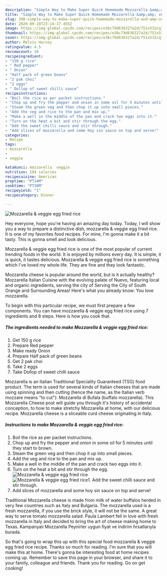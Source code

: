 ```yaml
---
description: "Simple Way to Make Super Quick Homemade Mozzarella &amp;amp; veggie egg fried rice"
title: "Simple Way to Make Super Quick Homemade Mozzarella &amp;amp; veggie egg fried rice"
slug: 398-simple-way-to-make-super-quick-homemade-mozzarella-and-amp-veggie-egg-fried-rice
date: 2020-09-18T23:14:17.455Z
image: https://img-global.cpcdn.com/recipes/e36c79d636327a2d/751x532cq70/mozzarella-veggie-egg-fried-rice-recipe-main-photo.jpg
thumbnail: https://img-global.cpcdn.com/recipes/e36c79d636327a2d/751x532cq70/mozzarella-veggie-egg-fried-rice-recipe-main-photo.jpg
cover: https://img-global.cpcdn.com/recipes/e36c79d636327a2d/751x532cq70/mozzarella-veggie-egg-fried-rice-recipe-main-photo.jpg
author: Melvin Harvey
ratingvalue: 4.5
reviewcount: 10
recipeingredient:
- "150 g rice"
- " Red pepper"
- " Onion"
- "Half pack of green beans"
- "2 pak choi"
- "2 eggs"
- " Dollop of sweet chilli sauce"
recipeinstructions:
- "Boil the rice as per packet instructions."
- "Chop up and fry the pepper and onion in some oil for 5 minutes until they start to brown."
- "Steam the green veg and then chop it up into small pieces."
- "Add the veg and rice to the pan and mix up."
- "Make a well in the middle of the pan and crack two eggs into it."
- "Turn on the heat a bit and stir through the egg."
- "Add the sweet chilli sauce and stir through."
- "Add slices of mozzarella and some hoy sin sauce on top and serve!"
categories:
- Recipe
tags:
- mozzarella
- 
- veggie

katakunci: mozzarella  veggie 
nutrition: 194 calories
recipecuisine: American
preptime: "PT14M"
cooktime: "PT30M"
recipeyield: "1"
recipecategory: Dinner

---
```



![Mozzarella &amp; veggie egg fried rice](https://img-global.cpcdn.com/recipes/e36c79d636327a2d/751x532cq70/mozzarella-veggie-egg-fried-rice-recipe-main-photo.jpg)

Hey everyone, hope you're having an amazing day today. Today, I will show you a way to prepare a distinctive dish, mozzarella &amp; veggie egg fried rice. It is one of my favorites food recipes. For mine, I'm gonna make it a bit tasty. This is gonna smell and look delicious.

Mozzarella &amp; veggie egg fried rice is one of the most popular of current trending foods in the world. It is enjoyed by millions every day. It is simple, it is quick, it tastes delicious. Mozzarella &amp; veggie egg fried rice is something which I've loved my whole life. They are fine and they look fantastic.

Mozzarella cheese is popular around the world, but is it actually healthy? Mozzarella Italian Cuisine with the evolving palate of Nuevo, featuring local and organic ingredients, serving the city of Serving the City of South Orange and Surrounding Areas! Here&#39;s what you already know: You love mozzarella.


To begin with this particular recipe, we must first prepare a few components. You can have mozzarella &amp; veggie egg fried rice using 7 ingredients and 8 steps. Here is how you cook that.

<!--inarticleads1-->

##### The ingredients needed to make Mozzarella &amp; veggie egg fried rice:

1. Get 150 g rice
1. Prepare  Red pepper
1. Make ready  Onion
1. Prepare Half pack of green beans
1. Get 2 pak choi
1. Take 2 eggs
1. Take  Dollop of sweet chilli sauce


Mozzarella is an Italian Traditional Speciality Guaranteed (TSG) food product. The term is used for several kinds of Italian cheeses that are made using spinning and then cutting (hence the name, as the Italian verb mozzare means &#34;to cut&#34;): Mozzarella di Bufala (buffalo mozzarella). This Mozzarella Cheese post will guide you through it&#39;s history of accidental conception, to how to make stretchy Mozzarella at home, with our delicious recipe. Mozzarella cheese is a sliceable curd cheese originating in Italy. 

<!--inarticleads2-->

##### Instructions to make Mozzarella &amp; veggie egg fried rice:

1. Boil the rice as per packet instructions.
1. Chop up and fry the pepper and onion in some oil for 5 minutes until they start to brown.
1. Steam the green veg and then chop it up into small pieces.
1. Add the veg and rice to the pan and mix up.
1. Make a well in the middle of the pan and crack two eggs into it.
1. Turn on the heat a bit and stir through the egg.
<img src="//assets-global.cpcdn.com/assets/icons/button_play-2c75c40dde080a61004c1f40b05d8f140eaff45d7e9e6481dc71c63d2e7c4909.png" alt="Mozzarella &amp; veggie egg fried rice"><img src="//assets-global.cpcdn.com/assets/icons/button_play-2c75c40dde080a61004c1f40b05d8f140eaff45d7e9e6481dc71c63d2e7c4909.png" alt="Mozzarella &amp; veggie egg fried rice">1. Add the sweet chilli sauce and stir through.
1. Add slices of mozzarella and some hoy sin sauce on top and serve!


Traditional Mozzarella cheese is made from milk of water buffalos herded in very few countries such as Italy and Bulgaria. The mozzarella used is a fresh mozzarella, if you use the brick style, it will not be the same. A great way to serve tomato mozzarella salad. Paula Lambert fell in love with fresh mozzarella in Italy and decided to bring the art of cheese making home to Texas. Kampanyalı Mozzarella Peynirler uygun fiyat ve indirim fırsatlarıyla burada. 

So that's going to wrap this up with this special food mozzarella &amp; veggie egg fried rice recipe. Thanks so much for reading. I'm sure that you will make this at home. There's gonna be interesting food at home recipes coming up. Remember to save this page in your browser, and share it to your family, colleague and friends. Thank you for reading. Go on get cooking!
